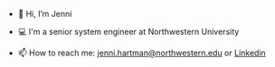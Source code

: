 - 👋  Hi, I’m Jenni
- 💻  I'm a senior system engineer at Northwestern University

- 📫  How to reach me: jenni.hartman@northwestern.edu or [Linkedin](http://linkedin.com/in/jennihartman)

<!---
jhartmanNU/jhartmanNU is a ✨ special ✨ repository because its `README.md` (this file) appears on your GitHub profile.
You can click the Preview link to take a look at your changes.
--->
